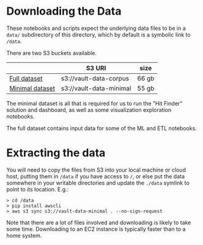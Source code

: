 # Downloading the Data

These notebooks and scripts expect the underlying data files to be in a `data/` subdirectory of this directory, which by default is a symbolic link to `/data`.

There are two S3 buckets available.

|    |  S3 URI | size |
|----|----|----|
| [Full dataset](http://vault-data-corpus.s3-website.us-east-2.amazonaws.com/) | s3://vault-data-corpus | 66 gb |
| [Minimal dataset](http://vault-data-minimal.s3-website.us-east-2.amazonaws.com/) | s3://vault-data-minimal | 55 gb |

The minimal dataset is all that is required for us to run the "Hit Finder" solution and dashboard, as well as some visualization exploration notebooks.

The full dataset contains input data for some of the ML and ETL notebooks.

# Extracting the data

You will need to copy the files from S3 into your local machine or cloud host, putting them in `/data` if you have access to `/`, or else put the data somewhere in your writable directories and update the `./data` symlink to point to its location. E.g.:

```
> cd /data
> pip install awscli
> aws s3 sync s3://vault-data-minimal . --no-sign-request
```

Note that there are a lot of files involved and downloading is likely to take some time. Downloading to an EC2 instance is typically faster than to a home system.

